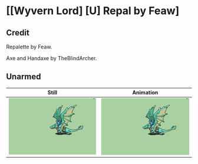 # [\[Wyvern Lord\] \[U\] Repal by Feaw]

## Credit

Repalette by Feaw.

Axe and Handaxe by TheBlindArcher.
	
## Unarmed

| Still | Animation |
| :---: | :-------: |
| ![Unarmed still](./Unarmed_000.png) | ![Unarmed animation](./Unarmed.gif) |
